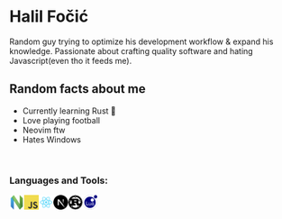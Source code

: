 # Halil Fočić

Random guy trying to optimize his development workflow & expand his knowledge. Passionate about  crafting quality software and hating Javascript(even tho it feeds me).

## Random facts about me
 * Currently learning Rust 🦀
 * Love playing football
 * Neovim ftw
 * Hates Windows





<br />

### Languages and Tools:

<img align="left" alt="Neovim" width="26px" src="https://github.com/devicons/devicon/blob/master/icons/neovim/neovim-original.svg" />
<img align="left" alt="JavaScript" width="26px" src="https://raw.githubusercontent.com/github/explore/80688e429a7d4ef2fca1e82350fe8e3517d3494d/topics/javascript/javascript.png" />
<img align="left" alt="React" width="26px" src="https://raw.githubusercontent.com/github/explore/80688e429a7d4ef2fca1e82350fe8e3517d3494d/topics/react/react.png" />
<img align="left" alt="Next" width="26px" src="https://github.com/devicons/devicon/blob/master/icons/nextjs/nextjs-original.svg" />
<img align="left" alt="Rust" width="26px" src="https://github.com/devicons/devicon/blob/master/icons/rust/rust-original.svg" />
<img align="left" alt="Lua" width="26px" src="https://github.com/devicons/devicon/blob/master/icons/lua/lua-original.svg" />

<br />




[instagram]: https://www.instagram.com/halil.focic/
[linkedin]: https://www.linkedin.com/in/halil-fo%C4%8Di%C4%87-a69418195/
[twitter]: https://twitter.com/HalilFocic
